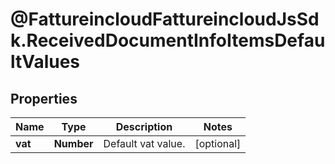 # @FattureincloudFattureincloudJsSdk.ReceivedDocumentInfoItemsDefaultValues

## Properties

Name | Type | Description | Notes
------------ | ------------- | ------------- | -------------
**vat** | **Number** | Default vat value. | [optional] 


